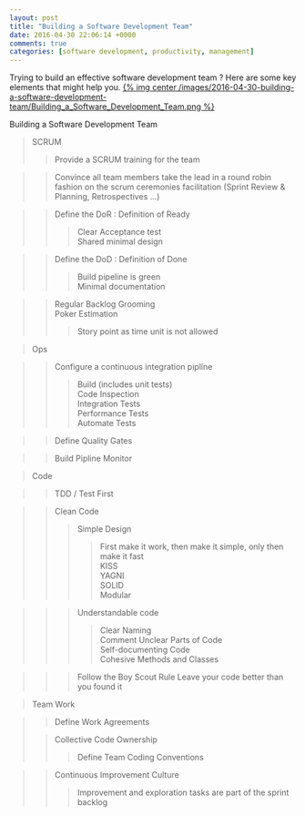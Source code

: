 ```yaml
---
layout: post
title: "Building a Software Development Team"
date: 2016-04-30 22:06:14 +0000
comments: true
categories: [software development, productivity, management]
---
```


Trying to build an effective software development team ?
Here are some key elements that might help you.
[{% img center /images/2016-04-30-building-a-software-development-team/Building_a_Software_Development_Team.png %}](/images/2016-04-30-building-a-software-development-team/Building_a_Software_Development_Team.png)

<!-- more -->

Building a Software Development Team  
>SCRUM  
>>Provide a SCRUM training for the team
  
>>Convince all team members take the lead in a round robin fashion on the scrum ceremonies facilitation (Sprint Review & Planning, Retrospectives ...)
  
>>Define the DoR : Definition of Ready  
>>>Clear Acceptance test  
>>>Shared minimal design  

>>Define the DoD : Definition of Done  
>>>Build pipeline is green  
>>>Minimal documentation  

>>Regular Backlog Grooming  
>>Poker Estimation  
>>>Story point as time unit is not allowed
  
>Ops
  
>>Configure a continuous integration pipline  
>>>Build (includes unit tests)  
>>>Code Inspection  
>>>Integration Tests  
>>>Performance Tests  
>>>Automate Tests
  
>>Define Quality Gates
  
>>Build Pipline Monitor  

>Code
  
>>TDD / Test First
  
>>Clean Code  
>>>Simple Design  
>>>>First make it work, then make it simple, only then make it fast  
>>>>KISS  
>>>>YAGNI  
>>>>SOLID  
>>>>Modular  

>>>Understandable code  
>>>>Clear Naming  
>>>>Comment Unclear Parts of Code  
>>>>Self-documenting Code  
>>>>Cohesive Methods and Classes
  
>>>Follow the Boy Scout Rule Leave your code better than you found it  

>Team Work
  
>>Define Work Agreements
>  
>>Collective Code Ownership  
>>>Define Team Coding Conventions

>>Continuous Improvement Culture
>>>Improvement and exploration tasks are part of the sprint backlog  
